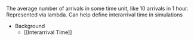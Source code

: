 The average number of arrivals in some time unit, like 10 arrivals in 1 hour. Represented via lambda. Can help define interarrival time in simulations

- Background
	- [[Interarrival Time]]